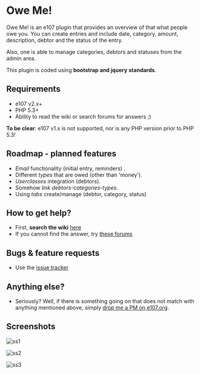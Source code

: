 # Owe Me!  #

Owe Me! is an e107 plugin that provides an overview of that what people owe you. You can create entries and include date, category, amount, description, debtor and the status of the entry.

Also, one is able to manage categories, debtors and statuses from the admin area.

This plugin is coded using **bootstrap and jquery standards**. 


## Requirements ##
* e107 v2.x+
* PHP 5.3+
* Ability to read the wiki or search forums for answers ;)

**To be clear**: e107 v1.x is not supported, nor is any PHP version prior to PHP 5.3! 

## Roadmap - planned features ##
* *Email* functionality (initial entry, reminders) .
* Different *types* that are owed (other than 'money').
* *Userclasses* integration (debtors).
* Somehow *link debtors-categories-types*. 
* Using *tabs* create/manage (debtor, category, status)




## How to get help? ##

* First, **search the wiki** [here](https://github.com/Moc/oweme/wiki)
* If you cannot find the answer, try [these forums](http://www.tijnkuyper.nl/e107/)


## Bugs &  feature requests ##
* Use the [issue tracker](https://github.com/Moc/oweme/issues)


## Anything else? ##
* Seriously? Well, if there is something going on that does not match with anything mentioned above, simply [drop me a PM on e107.org](http://e107.org/e107_plugins/pm/pm.php?send.44563).

## Screenshots ##
![ss1](https://raw.github.com/Moc/oweme/829782ef52b21d40c4588732b35f06c1ac9783ae/screenshots/oweme_admin_manage-entries.png)


![ss2](https://raw.github.com/Moc/oweme/829782ef52b21d40c4588732b35f06c1ac9783ae/screenshots/oweme_admin_editentry.png)

![ss3](https://raw.github.com/Moc/oweme/829782ef52b21d40c4588732b35f06c1ac9783ae/screenshots/oweme_frontend.png)

